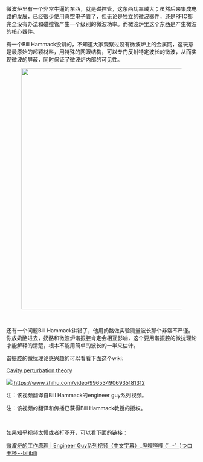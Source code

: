 <p data-pid="6Re4wEjf">微波炉里有一个非常牛逼的东西，就是磁控管，这东西功率贼大；虽然后来集成电路的发展，已经很少使用真空电子管了，但无论是独立的微波器件，还是RFIC都完全没有办法和磁控管产生一个级别的微波功率。而微波炉里这个东西是产生微波的核心器件。</p><p data-pid="2M5K1lHG">有一个Bill Hammack没讲的，不知道大家观察过没有微波炉上的金属网，这玩意是最原始的超颖材料，用特殊的网眼结构，可以专门反射特定波长的微波，从而实现微波的屏蔽，同时保证了微波炉内部的可见性。</p><figure data-size="normal"><img src="https://pica.zhimg.com/v2-eceda13a9f9b9a1b04453bb35dd34ab4_720w.jpg?source=d16d100b" data-caption="" data-size="normal" data-rawwidth="640" data-rawheight="317" class="origin_image zh-lightbox-thumb" width="640" data-original="https://picx.zhimg.com/v2-eceda13a9f9b9a1b04453bb35dd34ab4_720w.jpg?source=d16d100b"></figure><p><br></p><p data-pid="WNcY1eYl">还有一个问题Bill Hammack讲错了，他用奶酪做实验测量波长那个非常不严谨。你放奶酪进去，奶酪和微波炉谐振腔肯定会相互影响，这个要用谐振腔的微扰理论才能解释的清楚，根本不能用简单的波长的一半来估计。</p><p data-pid="yYaq5EBh">谐振腔的微扰理论感兴趣的可以看看下面这个wiki:</p><p data-pid="hxkMXvFo"><a href="http://link.zhihu.com/?target=https%3A//en.wikipedia.org/wiki/Cavity_perturbation_theory" class=" wrap external" target="_blank" rel="nofollow noreferrer">Cavity perturbation theory</a></p><a class="video-box" href="http://link.zhihu.com/?target=https%3A//www.zhihu.com/video/996534906935181312" target="_blank" data-video-id="" data-video-playable="true" data-name="" data-poster="https://pic4.zhimg.com/v2-e03d1546c1c42c280cbda484a30fa17e.jpg" data-lens-id="996534906935181312">              <img class="thumbnail" src="https://pic4.zhimg.com/v2-e03d1546c1c42c280cbda484a30fa17e.jpg">              <span class="content">                <span class="title"><span class="z-ico-extern-gray"></span><span class="z-ico-extern-blue"></span></span>                <span class="url"><span class="z-ico-video"></span>https://www.zhihu.com/video/996534906935181312</span>              </span>            </a>            <p data-pid="UeFBE8Kw">注：该视频翻译自Bill Hammack的engineer guy系列视频。</p><p data-pid="5pKrpDU5">注：该视频的翻译和传播已获得Bill Hammack教授的授权。</p><p><br></p><p data-pid="9KXXqP6E">如果知乎视频太慢或者打不开，可以看下面的链接：</p><p data-pid="CZYKppCj"><a href="http://link.zhihu.com/?target=https%3A//www.bilibili.com/video/av25877849/" class=" wrap external" target="_blank" rel="nofollow noreferrer">微波炉的工作原理 | Engineer Guy系列视频（中文字幕）_哔哩哔哩 (゜-゜)つロ 干杯~-bilibili</a></p>